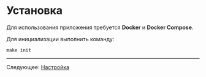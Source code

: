 # Установка

Для использования приложения требуется **Docker** и **Docker Compose**.

Для инициализации выполнить команду:
```
make init
```

---

Следующее: [Настройка](../03-settings/README.md)